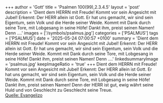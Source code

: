 +++
author = 'Gott'
title = 'Psalmen 100(99),2.3.4.5'
layout = 'post'
description = 'Dient dem HERRN mit Freude! Kommt vor sein Angesicht mit Jubel! Erkennt: Der HERR allein ist Gott. Er hat uns gemacht, wir sind sein Eigentum, sein Volk und die Herde seiner Weide. Kommt mit Dank durch seine Tore, mit Lobgesang in seine Höfe! Dankt ihm, preist seinen Namen! Denn ....'
images = ['/symbols/psalmus.jpg']
categories = ['PSALMUS']
tags = ['PSALMUS']
date = '2025-05-24 07:00:57 +0100'
summary = 'Dient dem HERRN mit Freude! Kommt vor sein Angesicht mit Jubel! Erkennt: Der HERR allein ist Gott. Er hat uns gemacht, wir sind sein Eigentum, sein Volk und die Herde seiner Weide. Kommt mit Dank durch seine Tore, mit Lobgesang in seine Höfe! Dankt ihm, preist seinen Namen! Denn ....'
linkedsummaryImage = 'psalmus.jpg'
keepImageRatio = 'true'
+++
Dient dem HERRN mit Freude! Kommt vor sein Angesicht mit Jubel!
Erkennt: Der HERR allein ist Gott. Er hat uns gemacht, wir sind sein Eigentum, sein Volk und die Herde seiner Weide.
Kommt mit Dank durch seine Tore, mit Lobgesang in seine Höfe! Dankt ihm, preist seinen Namen!
Denn der HERR ist gut, ewig währt seine Huld und von Geschlecht zu Geschlecht seine Treue.<!--more--><br> [Quelle: Evangelizo](https://evangeliumtagfuertag.org/DE/gospel)